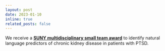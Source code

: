 ```yaml
---
layout: post
date: 2023-01-10
inline: true
related_posts: false
---
```


We receive a **[SUNY multidisciplinary small team award](https://www.suny.edu/impact/research/seed-grant-program/)** to identify natural language predictors of chronic kidney disease in patients with PTSD.

<!-- In collaboration with [Dr. Farrukh Koraishy](https://renaissance.stonybrookmedicine.edu/medicine/nephrology/faculty_research/koraishy_research), -->

